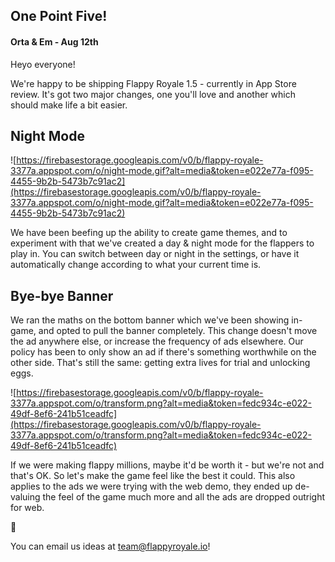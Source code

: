 [//]: # "Making changes to a post? To preview: restart the server, and invalidate the cache for the news page"

## One Point Five!

#### Orta & Em - Aug 12th

Heyo everyone!

We're happy to be shipping Flappy Royale 1.5 - currently in App Store review. It's got two major changes, one you'll
love and another which should make life a bit easier.

## Night Mode

![https://firebasestorage.googleapis.com/v0/b/flappy-royale-3377a.appspot.com/o/night-mode.gif?alt=media&token=e022e77a-f095-4455-9b2b-5473b7c91ac2](https://firebasestorage.googleapis.com/v0/b/flappy-royale-3377a.appspot.com/o/night-mode.gif?alt=media&token=e022e77a-f095-4455-9b2b-5473b7c91ac2)

We have been beefing up the ability to create game themes, and to experiment with that we've created a day & night mode
for the flappers to play in. You can switch between day or night in the settings, or have it automatically change
according to what your current time is.

## Bye-bye Banner

We ran the maths on the bottom banner which we've been showing in-game, and opted to pull the banner completely. This
change doesn't move the ad anywhere else, or increase the frequency of ads elsewhere. Our policy has been to only show
an ad if there's something worthwhile on the other side. That's still the same: getting extra lives for trial and
unlocking eggs.

![https://firebasestorage.googleapis.com/v0/b/flappy-royale-3377a.appspot.com/o/transform.png?alt=media&token=fedc934c-e022-49df-8ef6-241b51ceadfc](https://firebasestorage.googleapis.com/v0/b/flappy-royale-3377a.appspot.com/o/transform.png?alt=media&token=fedc934c-e022-49df-8ef6-241b51ceadfc)

If we were making flappy millions, maybe it'd be worth it - but we're not and that's OK. So let's make the game feel
like the best it could. This also applies to the ads we were trying with the web demo, they ended up de-valuing the feel
of the game much more and all the ads are dropped outright for web.

:tada:

You can email us ideas at [team@flappyroyale.io](mailto:team@flappyroyale.io)!
